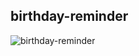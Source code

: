 ## birthday-reminder

![birthday-reminder](https://user-images.githubusercontent.com/46050946/151506582-b605ec17-ff9c-414f-8190-52e23486d02b.png)
